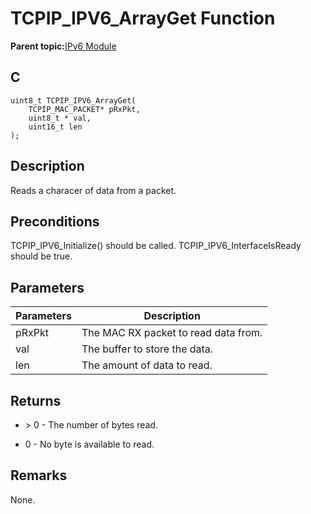 # TCPIP\_IPV6\_ArrayGet Function

**Parent topic:**[IPv6 Module](GUID-F2484EF9-7914-43EE-A5B7-4FFDC27C8135.md)

## C

```
uint8_t TCPIP_IPV6_ArrayGet(
    TCPIP_MAC_PACKET* pRxPkt, 
    uint8_t * val, 
    uint16_t len
);
```

## Description

Reads a characer of data from a packet.

## Preconditions

TCPIP\_IPV6\_Initialize\(\) should be called. TCPIP\_IPV6\_InterfaceIsReady should be true.

## Parameters

|Parameters|Description|
|----------|-----------|
|pRxPkt|The MAC RX packet to read data from.|
|val|The buffer to store the data.|
|len|The amount of data to read.|

## Returns

-   \> 0 - The number of bytes read.

-   0 - No byte is available to read.


## Remarks

None.

